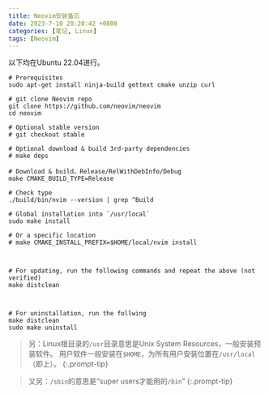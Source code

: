 ```yaml
---
title: Neovim安装备忘
date: 2023-7-10 20:20:42 +0800
categories: [笔记, Linux]
tags: [Neovim]
---
```


以下均在Ubuntu 22.04进行。

```shell
# Prerequisites
sudo apt-get install ninja-build gettext cmake unzip curl

# git clone Neovim repo
git clone https://github.com/neovim/neovim
cd neovim

# Optional stable version
# git checkout stable

# Optional download & build 3rd-party dependencies
# make deps

# Download & build，Release/RelWithDebInfo/Debug
make CMAKE_BUILD_TYPE=Release

# Check type
./build/bin/nvim --version | grep ^Build

# Global installation into `/usr/local`
sudo make install

# Or a specific location
# make CMAKE_INSTALL_PREFIX=$HOME/local/nvim install



# For updating, run the following commands and repeat the above (not verified)
make distclean



# For uninstallation, run the follwing
make distclean
sudo make uninstall
```

> 另：Linux根目录的`/usr`目录意思是Unix System Resources，一般安装预装软件。
> 用户软件一般安装在`$HOME`，为所有用户安装位置在`/usr/local`（即上）。
{:.prompt-tip}

> 又另：`/sbin`的意思是“super users才能用的`/bin`”
{:.prompt-tip}
